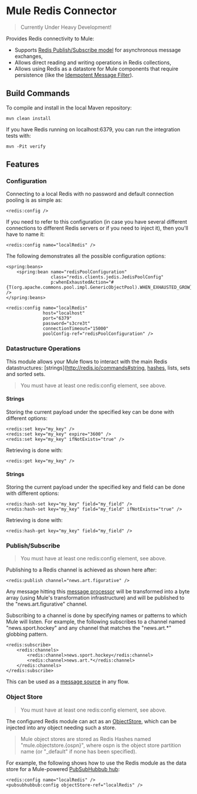 Mule Redis Connector
====================

> Currently Under Heavy Development!

Provides Redis connectivity to Mule:

- Supports [Redis Publish/Subscribe model](http://redis.io/topics/pubsub) for asynchronous message exchanges,
- Allows direct reading and writing operations in Redis collections,  
- Allows using Redis as a datastore for Mule components that require persistence (like the [Idempotent Message Filter](http://www.mulesoft.org/documentation/display/MULE3USER/Routing+Message+Processors#RoutingMessageProcessors-IdempotentMessageFilter)).

Build Commands
--------------

To compile and install in the local Maven repository:

    mvn clean install  

If you have Redis running on localhost:6379, you can run the integration tests with:

    mvn -Pit verify


Features
--------

### Configuration

Connecting to a local Redis with no password and default connection pooling is as simple as:

    <redis:config />
    
If you need to refer to this configuration (in case you have several different connections to different Redis servers or if you need to inject it), then you'll have to name it:

    <redis:config name="localRedis" />

The following demonstrates all the possible configuration options:

    <spring:beans>
        <spring:bean name="redisPoolConfiguration"
                     class="redis.clients.jedis.JedisPoolConfig"
                     p:whenExhaustedAction="#{T(org.apache.commons.pool.impl.GenericObjectPool).WHEN_EXHAUSTED_GROW}" />
    </spring:beans>
    
    <redis:config name="localRedis"
                  host="localhost"
                  port="6379"
                  password="s3cre3t"
                  connectionTimeout="15000"
                  poolConfig-ref="redisPoolConfiguration" />


### Datastructure Operations

This module allows your Mule flows to interact with the main Redis datastructures: [strings](http://redis.io/commands#string, [hashes](http://redis.io/commands#hash), lists, sets and sorted sets.

> You must have at least one redis:config element, see above.

#### Strings

Storing the current payload under the specified key can be done with different options:

    <redis:set key="my_key" />
    <redis:set key="my_key" expire="3600" />
    <redis:set key="my_key" ifNotExists="true" />

Retrieving is done with:

    <redis:get key="my_key" />

#### Strings

Storing the current payload under the specified key and field can be done with different options:

    <redis:hash-set key="my_key" field="my_field" />
    <redis:hash-set key="my_key" field="my_field" ifNotExists="true" />

Retrieving is done with:

    <redis:hash-get key="my_key" field="my_field" />

### Publish/Subscribe

> You must have at least one redis:config element, see above.

Publishing to a Redis channel is achieved as shown here after:

    <redis:publish channel="news.art.figurative" />

Any message hitting this [message processor](http://www.mulesoft.org/documentation/display/MULE3USER/Message+Sources+and+Message+Processors#MessageSourcesandMessageProcessors-MessageProcessors) will be transformed into a byte array (using Mule's transformation infrastructure) and will be published to the "news.art.figurative" channel.

Subscribing to a channel is done by specifying names or patterns to which Mule will listen. For example, the following subscribes to a channel named "news.sport.hockey" and any channel that matches the "news.art.*" globbing pattern.

    <redis:subscribe>
        <redis:channels>
            <redis:channel>news.sport.hockey</redis:channel>
            <redis:channel>news.art.*</redis:channel>
        </redis:channels>
    </redis:subscribe>

This can be used as a [message source](http://www.mulesoft.org/documentation/display/MULE3USER/Message+Sources+and+Message+Processors#MessageSourcesandMessageProcessors-MessageSources) in any flow. 


### Object Store

> You must have at least one redis:config element, see above.

The configured Redis module can act as an [ObjectStore](http://www.mulesoft.org/docs/site/current3/apidocs/index.html?org/mule/api/store/ObjectStore.html), which can be injected into any object needing such a store.

> Mule object stores are stored as Redis Hashes named "mule.objectstore.{ospn}", where ospn is the object store partition name (or "_default" if none has been specified).

For example, the following shows how to use the Redis module as the data store for a Mule-powered [PubSubHubbub hub](https://github.com/mulesoft/mule-module-pubsubhubbub):

    <redis:config name="localRedis" />
    <pubsubhubbub:config objectStore-ref="localRedis" />
